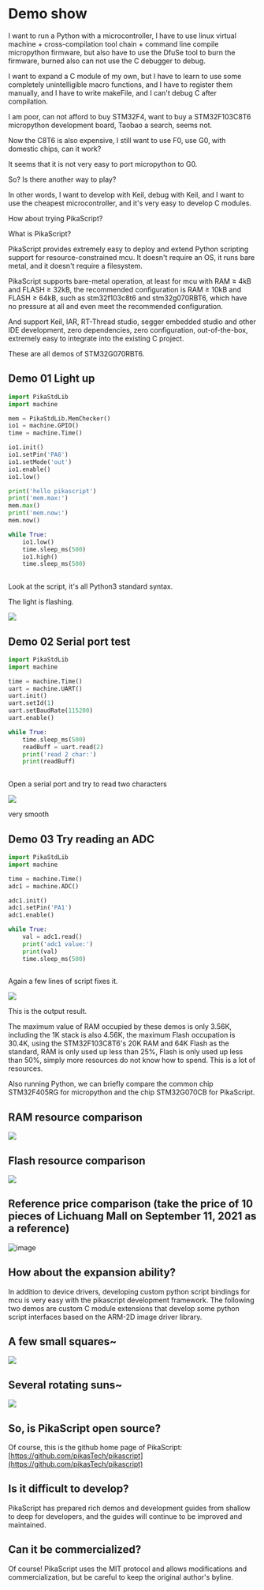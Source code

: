# Demo show

I want to run a Python with a microcontroller, I have to use linux virtual machine + cross-compilation tool chain + command line compile micropython firmware, but also have to use the DfuSe tool to burn the firmware, burned also can not use the C debugger to debug.

I want to expand a C module of my own, but I have to learn to use some completely unintelligible macro functions, and I have to register them manually, and I have to write makeFile, and I can't debug C after compilation.

I am poor, can not afford to buy STM32F4, want to buy a STM32F103C8T6 micropython development board, Taobao a search, seems not.

Now the C8T6 is also expensive, I still want to use F0, use G0, with domestic chips, can it work?

It seems that it is not very easy to port micropython to G0.

So? Is there another way to play?

In other words, I want to develop with Keil, debug with Keil, and I want to use the cheapest microcontroller, and it's very easy to develop C modules.

How about trying PikaScript?

What is PikaScript?

PikaScript provides extremely easy to deploy and extend Python scripting support for resource-constrained mcu. It doesn't require an OS, it runs bare metal, and it doesn't require a filesystem.

PikaScript supports bare-metal operation, at least for mcu with RAM ≥ 4kB and FLASH ≥ 32kB, the recommended configuration is RAM ≥ 10kB and FLASH ≥ 64kB, such as stm32f103c8t6 and stm32g070RBT6, which have no pressure at all and even meet the recommended configuration.

And support Keil, IAR, RT-Thread studio, segger embedded studio and other IDE development, zero dependencies, zero configuration, out-of-the-box, extremely easy to integrate into the existing C project.

These are all demos of STM32G070RBT6.

## Demo 01 Light up

``` python
import PikaStdLib
import machine

mem = PikaStdLib.MemChecker()
io1 = machine.GPIO()
time = machine.Time()

io1.init()
io1.setPin('PA8')
io1.setMode('out')
io1.enable()
io1.low()

print('hello pikascript')
print('mem.max:')
mem.max()
print('mem.now:')
mem.now()

while True:
    io1.low()
    time.sleep_ms(500)
    io1.high()
    time.sleep_ms(500)
    
````

Look at the script, it's all Python3 standard syntax.

The light is flashing.

![](assets/132943428-f2b365ca-140e-42f4-936c-db6a7d9f8dee.gif)

## Demo 02 Serial port test

``` python
import PikaStdLib
import machine

time = machine.Time()
uart = machine.UART()
uart.init()
uart.setId(1)
uart.setBaudRate(115200)
uart.enable()

while True:
    time.sleep_ms(500)
    readBuff = uart.read(2)
    print('read 2 char:')
    print(readBuff)
    
````

Open a serial port and try to read two characters

![](assets/132943365-0f7059b3-4f9d-4989-a5ec-2cce72b0cc96.gif)

very smooth

## Demo 03 Try reading an ADC

``` python
import PikaStdLib
import machine

time = machine.Time()
adc1 = machine.ADC()

adc1.init()
adc1.setPin('PA1')
adc1.enable()

while True:
    val = adc1.read()
    print('adc1 value:')
    print(val)
    time.sleep_ms(500)
    
````

Again a few lines of script fixes it.

![](assets/132944185-0a01b1ba-8cf7-4f9f-9d73-fe9cbcd52f0b.png)

This is the output result.

The maximum value of RAM occupied by these demos is only 3.56K, including the 1K stack is also 4.56K, the maximum Flash occupation is 30.4K, using the STM32F103C8T6's 20K RAM and 64K Flash as the standard, RAM is only used up less than 25%, Flash is only used up less than 50%, simply more resources do not know how to spend. This is a lot of resources.

Also running Python, we can briefly compare the common chip STM32F405RG for micropython and the chip STM32G070CB for PikaScript.

## RAM resource comparison

![](assets/132944731-a55ece1d-061f-4b91-ba87-bd6547be96a7.png)

## Flash resource comparison

![](assets/132944745-e9cf598d-e75f-40bb-873e-911819d535b7.png)
## Reference price comparison (take the price of 10 pieces of Lichuang Mall on September 11, 2021 as a reference)

![image](https://user-images.githubusercontent.com/88232613/171085508-e788518b-ec2e-48f3-8fc8-9327b54a2dbb.png)

## How about the expansion ability?

In addition to device drivers, developing custom python script bindings for mcu is very easy with the pikascript development framework. The following two demos are custom C module extensions that develop some python script interfaces based on the ARM-2D image driver library.

## A few small squares~

![](assets/132945282-bfd310df-8063-456d-b90c-6b798a2c8ed5.gif)
## Several rotating suns~

![](assets/132945107-e473a2cc-9fbc-47f9-aaed-a28d3ad1048c.gif)
## So, is PikaScript open source?
Of course, this is the github home page of PikaScript:
[https://github.com/pikasTech/pikascript](https://github.com/pikasTech/pikascript)

## Is it difficult to develop?
PikaScript has prepared rich demos and development guides from shallow to deep for developers, and the guides will continue to be improved and maintained.

## Can it be commercialized?
Of course! PikaScript uses the MIT protocol and allows modifications and commercialization, but be careful to keep the original author's byline.

